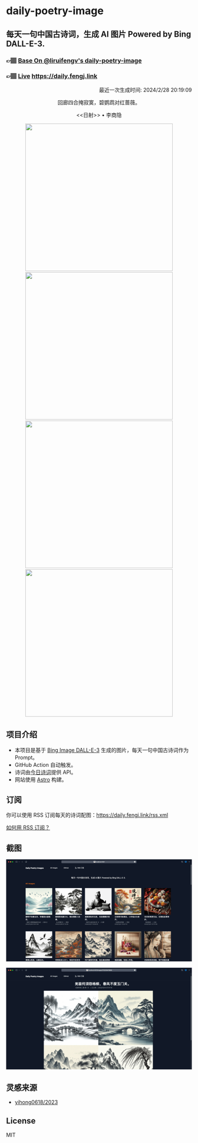 
# daily-poetry-image

## 每天一句中国古诗词，生成 AI 图片 Powered by Bing DALL-E-3.

### 👉🏽 [Base On @liruifengv's daily-poetry-image](https://github.com/liruifengv/daily-poetry-image)

### 👉🏽 [Live](https://daily.fengj.link) https://daily.fengj.link

<p align="right">
  最近一次生成时间: 2024/2/28 20:19:09
</p>
<p align="center">
回廊四合掩寂寞，碧鹦鹉对红蔷薇。
</p>
<p align="center">
<<日射>> • 李商隐
</p>
<p align="center">
<img src="https://tse3.mm.bing.net/th/id/OIG2.t1Y3SZdR7MBC1HPqEeQQ" height="400" width="400" />
<img src="https://tse4.mm.bing.net/th/id/OIG2.K3HAAbt6KR87E.7Xn9YZ" height="400" width="400" />
<img src="https://tse3.mm.bing.net/th/id/OIG2.M4.JmFrSc.5j0dWY_WXp" height="400" width="400" />
<img src="https://tse1.mm.bing.net/th/id/OIG2.zABMU12LrER3J8lUeQxZ" height="400" width="400" />
</p>

## 项目介绍

-   本项目是基于 [Bing Image DALL-E-3](https://www.bing.com/images/create) 生成的图片，每天一句中国古诗词作为 Prompt。
-   GitHub Action 自动触发。
-   诗词由[今日诗词](https://www.jinrishici.com/)提供 API。
-   网站使用 [Astro](https://astro.build) 构建。

## 订阅

你可以使用 RSS 订阅每天的诗词配图：https://daily.fengj.link/rss.xml

[如何用 RSS 订阅？](https://zhuanlan.zhihu.com/p/55026716)

## 截图

![图片列表](./screenshots/Snipaste_2023-12-28_21-00-26.png)

![图片详情](./screenshots/Snipaste_2023-12-28_21-00-53.png)

## 灵感来源

-   [yihong0618/2023](https://github.com/yihong0618/2023)

## License

MIT
